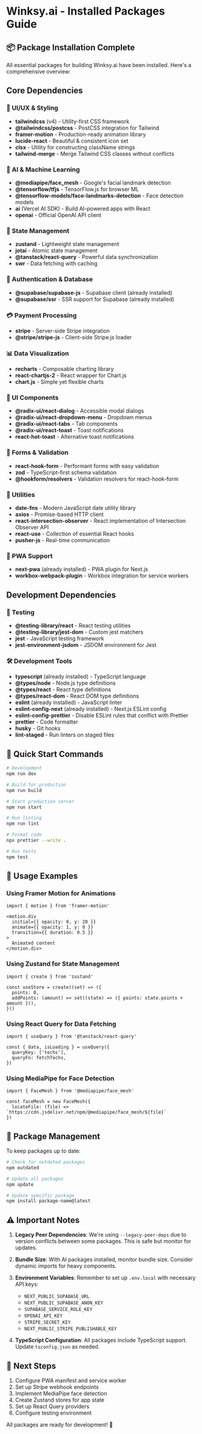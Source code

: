 # Winksy.ai - Installed Packages Guide

## 📦 Package Installation Complete

All essential packages for building Winksy.ai have been installed. Here's a comprehensive overview:

## Core Dependencies

### 🎨 UI/UX & Styling
- **tailwindcss** (v4) - Utility-first CSS framework
- **@tailwindcss/postcss** - PostCSS integration for Tailwind
- **framer-motion** - Production-ready animation library
- **lucide-react** - Beautiful & consistent icon set
- **clsx** - Utility for constructing className strings
- **tailwind-merge** - Merge Tailwind CSS classes without conflicts

### 🤖 AI & Machine Learning
- **@mediapipe/face_mesh** - Google's facial landmark detection
- **@tensorflow/tfjs** - TensorFlow.js for browser ML
- **@tensorflow-models/face-landmarks-detection** - Face detection models
- **ai** (Vercel AI SDK) - Build AI-powered apps with React
- **openai** - Official OpenAI API client

### 💾 State Management
- **zustand** - Lightweight state management
- **jotai** - Atomic state management
- **@tanstack/react-query** - Powerful data synchronization
- **swr** - Data fetching with caching

### 🔐 Authentication & Database
- **@supabase/supabase-js** - Supabase client (already installed)
- **@supabase/ssr** - SSR support for Supabase (already installed)

### 💳 Payment Processing
- **stripe** - Server-side Stripe integration
- **@stripe/stripe-js** - Client-side Stripe.js loader

### 📊 Data Visualization
- **recharts** - Composable charting library
- **react-chartjs-2** - React wrapper for Chart.js
- **chart.js** - Simple yet flexible charts

### 🎯 UI Components
- **@radix-ui/react-dialog** - Accessible modal dialogs
- **@radix-ui/react-dropdown-menu** - Dropdown menus
- **@radix-ui/react-tabs** - Tab components
- **@radix-ui/react-toast** - Toast notifications
- **react-hot-toast** - Alternative toast notifications

### 📝 Forms & Validation
- **react-hook-form** - Performant forms with easy validation
- **zod** - TypeScript-first schema validation
- **@hookform/resolvers** - Validation resolvers for react-hook-form

### 🔧 Utilities
- **date-fns** - Modern JavaScript date utility library
- **axios** - Promise-based HTTP client
- **react-intersection-observer** - React implementation of Intersection Observer API
- **react-use** - Collection of essential React hooks
- **pusher-js** - Real-time communication

### 📱 PWA Support
- **next-pwa** (already installed) - PWA plugin for Next.js
- **workbox-webpack-plugin** - Workbox integration for service workers

## Development Dependencies

### 🧪 Testing
- **@testing-library/react** - React testing utilities
- **@testing-library/jest-dom** - Custom jest matchers
- **jest** - JavaScript testing framework
- **jest-environment-jsdom** - JSDOM environment for Jest

### 🛠️ Development Tools
- **typescript** (already installed) - TypeScript language
- **@types/node** - Node.js type definitions
- **@types/react** - React type definitions
- **@types/react-dom** - React DOM type definitions
- **eslint** (already installed) - JavaScript linter
- **eslint-config-next** (already installed) - Next.js ESLint config
- **eslint-config-prettier** - Disable ESLint rules that conflict with Prettier
- **prettier** - Code formatter
- **husky** - Git hooks
- **lint-staged** - Run linters on staged files

## 🚀 Quick Start Commands

```bash
# Development
npm run dev

# Build for production
npm run build

# Start production server
npm run start

# Run linting
npm run lint

# Format code
npx prettier --write .

# Run tests
npm test
```

## 📝 Usage Examples

### Using Framer Motion for Animations
```tsx
import { motion } from 'framer-motion'

<motion.div
  initial={{ opacity: 0, y: 20 }}
  animate={{ opacity: 1, y: 0 }}
  transition={{ duration: 0.5 }}
>
  Animated content
</motion.div>
```

### Using Zustand for State Management
```tsx
import { create } from 'zustand'

const useStore = create((set) => ({
  points: 0,
  addPoints: (amount) => set((state) => ({ points: state.points + amount })),
}))
```

### Using React Query for Data Fetching
```tsx
import { useQuery } from '@tanstack/react-query'

const { data, isLoading } = useQuery({
  queryKey: ['techs'],
  queryFn: fetchTechs,
})
```

### Using MediaPipe for Face Detection
```tsx
import { FaceMesh } from '@mediapipe/face_mesh'

const faceMesh = new FaceMesh({
  locateFile: (file) => `https://cdn.jsdelivr.net/npm/@mediapipe/face_mesh/${file}`
})
```

## 🔄 Package Management

To keep packages up to date:
```bash
# Check for outdated packages
npm outdated

# Update all packages
npm update

# Update specific package
npm install package-name@latest
```

## ⚠️ Important Notes

1. **Legacy Peer Dependencies**: We're using `--legacy-peer-deps` due to version conflicts between some packages. This is safe but monitor for updates.

2. **Bundle Size**: With AI packages installed, monitor bundle size. Consider dynamic imports for heavy components.

3. **Environment Variables**: Remember to set up `.env.local` with necessary API keys:
   - `NEXT_PUBLIC_SUPABASE_URL`
   - `NEXT_PUBLIC_SUPABASE_ANON_KEY`
   - `SUPABASE_SERVICE_ROLE_KEY`
   - `OPENAI_API_KEY`
   - `STRIPE_SECRET_KEY`
   - `NEXT_PUBLIC_STRIPE_PUBLISHABLE_KEY`

4. **TypeScript Configuration**: All packages include TypeScript support. Update `tsconfig.json` as needed.

## 🎯 Next Steps

1. Configure PWA manifest and service worker
2. Set up Stripe webhook endpoints
3. Implement MediaPipe face detection
4. Create Zustand stores for app state
5. Set up React Query providers
6. Configure testing environment

All packages are ready for development! 🚀



